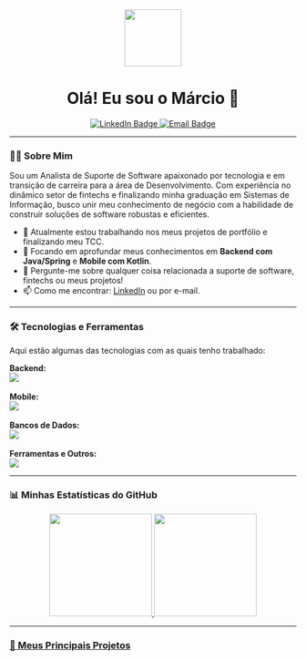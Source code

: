 <div id="header" align="center">
  <img src="https://media.giphy.com/media/M9gbBd9nbDrOTu1Mqx/giphy.gif" width="100"/>
  <h1>Olá! Eu sou o Márcio 👋</h1>
</div>

<div id="badges" align="center">
  <a href="https://www.linkedin.com/in/marcio-martins-almeida/">
    <img src="https://img.shields.io/badge/LinkedIn-0077B5?style=for-the-badge&logo=linkedin&logoColor=white" alt="LinkedIn Badge"/>
  </a>
  <a href="mailto:marcioa.marcioa@gmail.com">
    <img src="https://img.shields.io/badge/Email-D14836?style=for-the-badge&logo=gmail&logoColor=white" alt="Email Badge"/>
  </a>
</div>

---

### 👨‍💻 Sobre Mim

Sou um Analista de Suporte de Software apaixonado por tecnologia e em transição de carreira para a área de Desenvolvimento. Com experiência no dinâmico setor de fintechs e finalizando minha graduação em Sistemas de Informação, busco unir meu conhecimento de negócio com a habilidade de construir soluções de software robustas e eficientes.

- 🔭 Atualmente estou trabalhando nos meus projetos de portfólio e finalizando meu TCC.
- 🌱 Focando em aprofundar meus conhecimentos em **Backend com Java/Spring** e **Mobile com Kotlin**.
- 💬 Pergunte-me sobre qualquer coisa relacionada a suporte de software, fintechs ou meus projetos!
- 📫 Como me encontrar: [LinkedIn](https://www.linkedin.com/in/marcio-martins-almeida/) ou por e-mail.

---

### 🛠️ Tecnologias e Ferramentas

Aqui estão algumas das tecnologias com as quais tenho trabalhado:

<p align="left">
  <strong>Backend:</strong><br>
  <a href="https://skillicons.dev">
    <img src="https://skillicons.dev/icons?i=java,spring,maven,hibernate" />
  </a>
  <br><br>
  <strong>Mobile:</strong><br>
  <a href="https://skillicons.dev">
    <img src="https://skillicons.dev/icons?i=kotlin,androidstudio" />
  </a>
  <br><br>
  <strong>Bancos de Dados:</strong><br>
  <a href="https://skillicons.dev">
    <img src="https://skillicons.dev/icons?i=mysql,postgres,sqlite" />
  </a>
  <br><br>
  <strong>Ferramentas e Outros:</strong><br>
  <a href="https://skillicons.dev">
    <img src="https://skillicons.dev/icons?i=git,github,docker,postman,idea,figma" />
  </a>
</p>

---

### 📊 Minhas Estatísticas do GitHub

<div align="center">
  <a href="https://github.com/MarcioMAlmeida">
  <img height="180em" src="https://github-readme-stats.vercel.app/api?username=MarcioMAlmeida&show_icons=true&theme=dracula&include_all_commits=true&count_private=true"/>
  <img height="180em" src="https://github-readme-stats.vercel.app/api/top-langs/?username=MarcioMAlmeida&layout=compact&langs_count=7&theme=dracula"/>
</div>

---

### 🚀 Meus Principais Projetos

<br>

